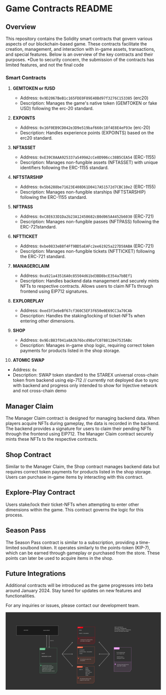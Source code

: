# Game Contracts README

## Overview

This repository contains the Solidity smart contracts that govern various aspects of our blockchain-based game. These contracts facilitate the creation, management, and interaction with in-game assets, transactions, and special features. Below is an overview of the key contracts and their purposes.
\*Due to security concern, the submission of the contracts has limited features, and not the final code

### Smart Contracts

1. **GEMTOKEN or fUSD**

   - Address: `0x9D2067BeB1c165FDE0F89E40Bd97f3276C153385` (erc20)
   - Description: Manages the game's native token (GEMTOKEN or fake USD) following the erc-20 standard.

2. **EXPOINTS**

   - Address: `0x16F0EB9CD042e3D9e519baf660c18f4E8E4eF93e` (erc-20)
   - Description: Handles experience points (EXPOINTS) based on the erc20 standard.

3. **NFTASSET**

   - Address: `0xE39C0AAA925337a5499A2cCe0D906cc38B5CEA54` (ERC-1155)
   - Description: Manages non-fungible assets (NFTASSET) with unique identifiers following the ERC-1155 standard.

4. **NFTSTARSHIP**

   - Address: `0x5b6288be71623E408D61D0417A51572d7CBC10e2` (ERC-1155)
   - Description: Manages non-fungible starships (NFTSTARSHIP) following the ERC-1155 standard.

5. **NFTPASS**

   - Address: `0xC8E633D1Da2b23A12458682cB0d065A4452b6030` (ERC-721)
   - Description: Manages non-fungible passes (NFTPASS) following the ERC-721standard.

6. **NFTTICKET**

   - Address: `0xbe0833eB8f4Ff9BD5aEAFc2ee61925a227D58ABA` (ERC-721)
   - Description: Manages non-fungible tickets (NFTTICKET) following the ERC-721 standard.

7. **MANAGERCLAIM**

   - Address: `0xa921a43516A0c85504d61bd3BD8bcE354a7bBEf1`
   - Description: Handles backend data management and securely mints NFTs to respective contracts. Allows users to claim NFTs through frontend using EIP712 signatures.

8. **EXPLOREPLAY**

   - Address: `0xed3f3e6eBf67cf360C5EF3f650e0E69CC3a70CAb`
   - Description: Handles the staking/locking of ticket-NFTs when entering other dimensions.

9. **SHOP**

   - Address: `0x9EcB83f041a8A3b76bcd9DafC078812047535ABc`
   - Description: Manages in-game shop logic, requiring correct token payments for products listed in the shop storage.

10. **ATOMIC SWAP**

- Address: `0x`
- Description: SWAP token standard to the STAREX universal cross-chain token from backend using eip-712
  // currently not deployed due to sync with backend and progress only intended to show for Injective network and not cross-chain demo

## Manager Claim

The Manager Claim contract is designed for managing backend data. When players acquire NFTs during gameplay, the data is recorded in the backend. The backend provides a signature for users to claim their pending NFTs through the frontend using EIP712. The Manager Claim contract securely mints these NFTs to the respective contracts.

## Shop Contract

Similar to the Manager Claim, the Shop contract manages backend data but requires correct token payments for products listed in the shop storage. Users can purchase in-game items by interacting with this contract.

## Explore-Play Contract

Users stake/lock their ticket-NFTs when attempting to enter other dimensions within the game. This contract governs the logic for this process.

## Season Pass

The Season Pass contract is similar to a subscription, providing a time-limited soulbond token. It operates similarly to the points-token (KIP-7), which can be earned through gameplay or purchased from the store. These points can later be used to acquire items in the shop.

## Future Integrations

Additional contracts will be introduced as the game progresses into beta around January 2024. Stay tuned for updates on new features and functionalities.

For any inquiries or issues, please contact our development team.

![Game Contracts](./pics.png)
